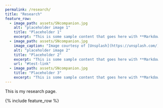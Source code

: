 ```yaml
---
permalink: /research/
title: "Research"
feature_row:
  - image_path: assets/SNcompanion.jpg
    alt: "placeholder image 1"
    title: "Placeholder 1"
    excerpt: "This is some sample content that goes here with **Markdown** formatting."
  - image_path: assets/SNcompanion.jpg
    image_caption: "Image courtesy of [Unsplash](https://unsplash.com/)"
    alt: "placeholder image 2"
    title: "Placeholder 2"
    excerpt: "This is some sample content that goes here with **Markdown** formatting."
    url: "#test-link"
  - image_path: assets/SNcompanion.jpg
    title: "Placeholder 3"
    excerpt: "This is some sample content that goes here with **Markdown** formatting."
---
```


This is my research page.

{% include feature_row %}
